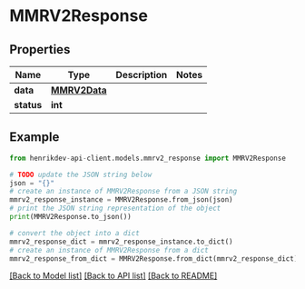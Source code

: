 # MMRV2Response


## Properties

Name | Type | Description | Notes
------------ | ------------- | ------------- | -------------
**data** | [**MMRV2Data**](MMRV2Data.md) |  | 
**status** | **int** |  | 

## Example

```python
from henrikdev-api-client.models.mmrv2_response import MMRV2Response

# TODO update the JSON string below
json = "{}"
# create an instance of MMRV2Response from a JSON string
mmrv2_response_instance = MMRV2Response.from_json(json)
# print the JSON string representation of the object
print(MMRV2Response.to_json())

# convert the object into a dict
mmrv2_response_dict = mmrv2_response_instance.to_dict()
# create an instance of MMRV2Response from a dict
mmrv2_response_from_dict = MMRV2Response.from_dict(mmrv2_response_dict)
```
[[Back to Model list]](../README.md#documentation-for-models) [[Back to API list]](../README.md#documentation-for-api-endpoints) [[Back to README]](../README.md)


